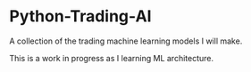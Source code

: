 # Python-Trading-AI
 
A collection of the trading machine learning models I will make.

This is a work in progress as I learning ML architecture.
